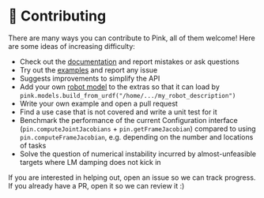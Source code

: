 # 👷 Contributing

There are many ways you can contribute to Pink, all of them welcome! Here are some ideas of increasing difficulty:

- Check out the [documentation](https://scaron.info/doc/pink/) and report mistakes or ask questions
- Try out the [examples](examples) and report any issue
- Suggests improvements to simplify the API
- Add your own [robot model](https://scaron.info/doc/pink/extras.html#module-pink.models) to the extras so that it can load by ``pink.models.build_from_urdf("/home/.../my_robot_description")``
- Write your own example and open a pull request
- Find a use case that is not covered and write a unit test for it
- Benchmark the performance of the current Configuration interface (``pin.computeJointJacobians`` + ``pin.getFrameJacobian``) compared to using ``pin.computeFrameJacobian``, e.g. depending on the number and locations of tasks
- Solve the question of numerical instability incurred by almost-unfeasible targets where LM damping does not kick in

If you are interested in helping out, open an issue so we can track progress. If you already have a PR, open it so we can review it :)
